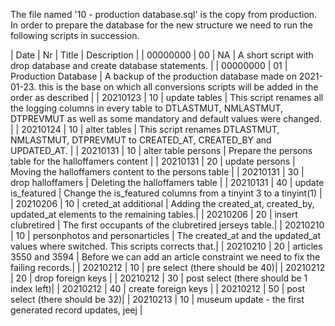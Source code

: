 The file named '10 - production database.sql' is the copy from production. In order to prepare the database for the new structure we need to run the following scripts in succession. 


| Date | Nr | Title  | Description |
| 00000000 | 00 | NA | A short script with drop database and create database statements. |
| 00000000 | 01 | Production Database | A backup of the production database made on 2021-01-23. this is the base on which all conversions scripts will be added in the order as described |
| 20210123 | 10 | update tables | This script renames all the logging columns in every table to DTLASTMUT, NMLASTMUT, DTPREVMUT as well as some mandatory and default values were changed. |
| 20210124 | 10 | alter tables | This script renames DTLASTMUT, NMLASTMUT, DTPREVMUT to CREATED_AT, CREATED_BY and UPDATED_AT.  |
| 20210131 | 10 | alter table persons | Prepare the persons table for the halloffamers content |
| 20210131 | 20 | update persons | Moving the halloffamers content to the persons table |
| 20210131 | 30 | drop halloffamers | Deleting the halloffamers table |
| 20210131 | 40 | update is_featured | Change the is_featured columns from a tinyint 3 to a tinyint(1) |
| 20210206 | 10 | creted_at additional | Adding the created_at, created_by, updated_at elements to the remaining tables.|
| 20210206 | 20 | insert clubretired | The first occupants of the clubretired jerseys table.|
| 20210210 | 10 | personphotos and personarticles | The created_at and the updated_at values where switched. This scripts corrects that.|
| 20210210 | 20 | articles 3550 and 3594 | Before we can add an article constraint we need to fix the failing records.|
| 20210212 | 10 | pre select (there should be 40)|
| 20210212 | 20 | drop foreign keys |
| 20210212 | 30 | post select (there should be 1 index left)|
| 20210212 | 40 | create foreign keys |
| 20210212 | 50 | post select (there should be 32)|
| 20210213 | 10 | museum update - the first generated record updates, jeej |